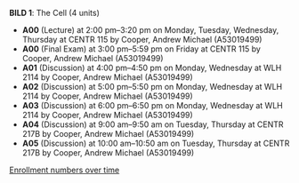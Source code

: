 **BILD 1**: The Cell (4 units)

- **A00** (Lecture) at 2:00 pm–3:20 pm on Monday, Tuesday, Wednesday, Thursday at CENTR 115 by Cooper, Andrew Michael (A53019499)
- **A00** (Final Exam) at 3:00 pm–5:59 pm on Friday at CENTR 115 by Cooper, Andrew Michael (A53019499)
- **A01** (Discussion) at 4:00 pm–4:50 pm on Monday, Wednesday at WLH 2114 by Cooper, Andrew Michael (A53019499)
- **A02** (Discussion) at 5:00 pm–5:50 pm on Monday, Wednesday at WLH 2114 by Cooper, Andrew Michael (A53019499)
- **A03** (Discussion) at 6:00 pm–6:50 pm on Monday, Wednesday at WLH 2114 by Cooper, Andrew Michael (A53019499)
- **A04** (Discussion) at 9:00 am–9:50 am on Tuesday, Thursday at CENTR 217B by Cooper, Andrew Michael (A53019499)
- **A05** (Discussion) at 10:00 am–10:50 am on Tuesday, Thursday at CENTR 217B by Cooper, Andrew Michael (A53019499)

[Enrollment numbers over time](./BILD1.tsv)
